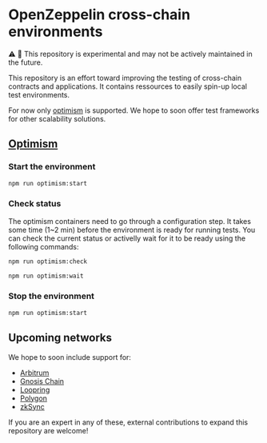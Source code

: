 # OpenZeppelin cross-chain environments

:warning: :wrench: This repository is experimental and may not be actively maintained in the future.

This repository is an effort toward improving the testing of cross-chain contracts and applications. It contains
ressources to easily spin-up local test environments.

For now only [optimism](https://www.optimism.io/) is supported. We hope to soon offer test frameworks for other
scalability solutions.

## [Optimism](https://www.optimism.io/)

### Start the environment

```bash
npm run optimism:start
```

### Check status

The optimism containers need to go through a configuration step. It takes some time (1~2 min) before the environment
is ready for running tests. You can check the current status or activelly wait for it to be ready using the following
commands:

```bash
npm run optimism:check
```

```bash
npm run optimism:wait
```

### Stop the environment

```bash
npm run optimism:start
```

## Upcoming networks

We hope to soon include support for:

- [Arbitrum](https://arbitrum.io/)
- [Gnosis Chain](https://www.xdaichain.com/)
- [Loopring](https://loopring.org/)
- [Polygon](https://polygon.technology/)
- [zkSync](https://zksync.io/)

If you are an expert in any of these, external contributions to expand this repository are welcome!
